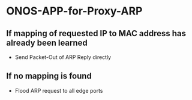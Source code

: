 # ONOS-APP-for-Proxy-ARP

## If mapping of requested IP to MAC address has already been learned
* Send Packet-Out of ARP Reply directly
## If no mapping is found
* Flood ARP request to all edge ports
